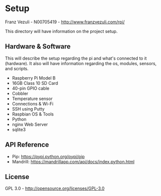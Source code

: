 # Setup

Franz Vezuli - N00705419 - http://www.franzvezuli.com/rpi/

This directory will have information on the project setup.

## Hardware & Software

This will describe the setup regarding the pi and what's connected to it (hardware). It also will have information regarding the os, modules, sensors, and scripts.

- Raspberry Pi Model B
 - 16GB Class 10 SD Card
 - 40-pin GPIO cable
 - Cobbler
 - Temperature sensor
- Connections & Wi-Fi
 - SSH using Putty
- Raspbian OS & Tools
 - Python
 - nginx Web Server
 - sqlite3

## API Reference

- Pip: https://pypi.python.org/pypi/pip
- Mandrill: https://mandrillapp.com/api/docs/index.python.html

## License

GPL 3.0 - http://opensource.org/licenses/GPL-3.0
